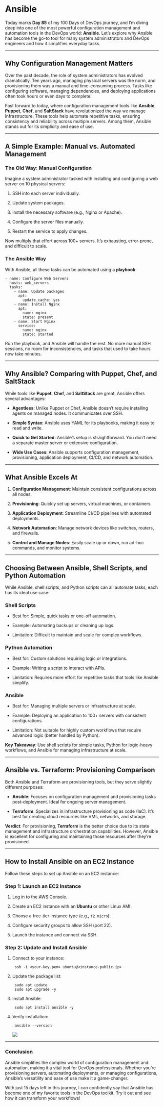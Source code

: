 # Ansible
Today marks  **Day 85**  of my 100 Days of DevOps journey, and I’m diving deep into one of the most powerful configuration management and automation tools in the DevOps world:  **Ansible**. Let’s explore why Ansible has become the go-to tool for many system administrators and DevOps engineers and how it simplifies everyday tasks.

----------

## [](https://100daysdevops.hashnode.dev/day-85-of-100-days-exploring-ansible#heading-why-configuration-management-matters "Permalink")**Why Configuration Management Matters**

Over the past decade, the role of system administrators has evolved dramatically. Ten years ago, managing physical servers was the norm, and provisioning them was a manual and time-consuming process. Tasks like configuring software, managing dependencies, and deploying applications often took hours or even days to complete.

Fast forward to today, where configuration management tools like  **Ansible**,  **Puppet**,  **Chef**, and  **SaltStack**  have revolutionized the way we manage infrastructure. These tools help automate repetitive tasks, ensuring consistency and reliability across multiple servers. Among them, Ansible stands out for its simplicity and ease of use.

----------

## [](https://100daysdevops.hashnode.dev/day-85-of-100-days-exploring-ansible#heading-a-simple-example-manual-vs-automated-management "Permalink")**A Simple Example: Manual vs. Automated Management**

### [](https://100daysdevops.hashnode.dev/day-85-of-100-days-exploring-ansible#heading-the-old-way-manual-configuration "Permalink")**The Old Way: Manual Configuration**

Imagine a system administrator tasked with installing and configuring a web server on 10 physical servers:

1.  SSH into each server individually.
    
2.  Update system packages.
    
3.  Install the necessary software (e.g., Nginx or Apache).
    
4.  Configure the server files manually.
    
5.  Restart the service to apply changes.
    

Now multiply that effort across 100+ servers. It’s exhausting, error-prone, and difficult to scale.

### [](https://100daysdevops.hashnode.dev/day-85-of-100-days-exploring-ansible#heading-the-ansible-way "Permalink")**The Ansible Way**

With Ansible, all these tasks can be automated using a  **playbook**:


```
- name: Configure Web Servers
  hosts: web_servers
  tasks:
    - name: Update packages
      apt:
        update_cache: yes
    - name: Install Nginx
      apt:
        name: nginx
        state: present
    - name: Start Nginx
      service:
        name: nginx
        state: started

```

Run the playbook, and Ansible will handle the rest. No more manual SSH sessions, no room for inconsistencies, and tasks that used to take hours now take minutes.

----------

## [](https://100daysdevops.hashnode.dev/day-85-of-100-days-exploring-ansible#heading-why-ansible-comparing-with-puppet-chef-and-saltstack "Permalink")**Why Ansible? Comparing with Puppet, Chef, and SaltStack**

While tools like  **Puppet**,  **Chef**, and  **SaltStack**  are great, Ansible offers several advantages:

-   **Agentless**: Unlike Puppet or Chef, Ansible doesn’t require installing agents on managed nodes. It communicates over SSH.
    
-   **Simple Syntax**: Ansible uses YAML for its playbooks, making it easy to read and write.
    
-   **Quick to Get Started**: Ansible’s setup is straightforward. You don’t need a separate master server or extensive configuration.
    
-   **Wide Use Cases**: Ansible supports configuration management, provisioning, application deployment, CI/CD, and network automation.
    

----------

## [](https://100daysdevops.hashnode.dev/day-85-of-100-days-exploring-ansible#heading-what-ansible-excels-at "Permalink")**What Ansible Excels At**

1.  **Configuration Management**: Maintain consistent configurations across all nodes.
    
2.  **Provisioning**: Quickly set up servers, virtual machines, or containers.
    
3.  **Application Deployment**: Streamline CI/CD pipelines with automated deployments.
    
4.  **Network Automation**: Manage network devices like switches, routers, and firewalls.
    
5.  **Control and Manage Nodes**: Easily scale up or down, run ad-hoc commands, and monitor systems.
    

----------

## [](https://100daysdevops.hashnode.dev/day-85-of-100-days-exploring-ansible#heading-choosing-between-ansible-shell-scripts-and-python-automation "Permalink")**Choosing Between Ansible, Shell Scripts, and Python Automation**

While Ansible, shell scripts, and Python scripts can all automate tasks, each has its ideal use case:

### [](https://100daysdevops.hashnode.dev/day-85-of-100-days-exploring-ansible#heading-shell-scripts "Permalink")**Shell Scripts**

-   Best for: Simple, quick tasks or one-off automation.
    
-   Example: Automating backups or cleaning up logs.
    
-   Limitation: Difficult to maintain and scale for complex workflows.
    

### [](https://100daysdevops.hashnode.dev/day-85-of-100-days-exploring-ansible#heading-python-automation "Permalink")**Python Automation**

-   Best for: Custom solutions requiring logic or integrations.
    
-   Example: Writing a script to interact with APIs.
    
-   Limitation: Requires more effort for repetitive tasks that tools like Ansible simplify.
    

### [](https://100daysdevops.hashnode.dev/day-85-of-100-days-exploring-ansible#heading-ansible "Permalink")**Ansible**

-   Best for: Managing multiple servers or infrastructure at scale.
    
-   Example: Deploying an application to 100+ servers with consistent configurations.
    
-   Limitation: Not suitable for highly custom workflows that require advanced logic (better handled by Python).
    

**Key Takeaway**: Use shell scripts for simple tasks, Python for logic-heavy workflows, and Ansible for managing infrastructure at scale.

----------

## [](https://100daysdevops.hashnode.dev/day-85-of-100-days-exploring-ansible#heading-ansible-vs-terraform-provisioning-comparison "Permalink")**Ansible vs. Terraform: Provisioning Comparison**

Both Ansible and Terraform are provisioning tools, but they serve slightly different purposes:

-   **Ansible**: Focuses on configuration management and provisioning tasks post-deployment. Ideal for ongoing server management.
    
-   **Terraform**: Specializes in infrastructure provisioning as code (IaC). It’s best for creating cloud resources like VMs, networks, and storage.
    

**Verdict**: For provisioning,  **Terraform**  is the better choice due to its state management and infrastructure orchestration capabilities. However, Ansible is excellent for configuring and maintaining those resources after they’re provisioned.

----------

## [](https://100daysdevops.hashnode.dev/day-85-of-100-days-exploring-ansible#heading-how-to-install-ansible-on-an-ec2-instance "Permalink")**How to Install Ansible on an EC2 Instance**

Follow these steps to set up Ansible on an EC2 instance:

### [](https://100daysdevops.hashnode.dev/day-85-of-100-days-exploring-ansible#heading-step-1-launch-an-ec2-instance "Permalink")**Step 1: Launch an EC2 Instance**

1.  Log in to the AWS Console.
    
2.  Create an EC2 instance with an  **Ubuntu**  or other Linux AMI.
    
3.  Choose a free-tier instance type (e.g.,  `t2.micro`).
    
4.  Configure security groups to allow SSH (port 22).
    
5.  Launch the instance and connect via SSH.
    

### [](https://100daysdevops.hashnode.dev/day-85-of-100-days-exploring-ansible#heading-step-2-update-and-install-ansible "Permalink")**Step 2: Update and Install Ansible**

1.  Connect to your instance:
    
    
    
    ```
     ssh -i <your-key.pem> ubuntu@<instance-public-ip>
    
    ```
    
2.  Update the package list:
    
    
    
    ```
     sudo apt update
     sudo apt upgrade -y
    
    ```
    
3.  Install Ansible:
    
    
    
    ```
     sudo apt install ansible -y
    
    ```
    
4.  Verify installation:
    

    
    ```
     ansible --version
    
    ```
    
    ![](https://cdn.hashnode.com/res/hashnode/image/upload/v1737298694030/a916e2ca-8051-43bf-bc57-49a77027e5c3.png?auto=compress,format&format=webp)
    

----------

### [](https://100daysdevops.hashnode.dev/day-85-of-100-days-exploring-ansible#heading-conclusion "Permalink")**Conclusion**

Ansible simplifies the complex world of configuration management and automation, making it a vital tool for DevOps professionals. Whether you’re provisioning servers, automating deployments, or managing configurations, Ansible’s versatility and ease of use make it a game-changer.

With just 15 days left in this journey, I can confidently say that Ansible has become one of my favorite tools in the DevOps toolkit. Try it out and see how it can transform your workflows!

